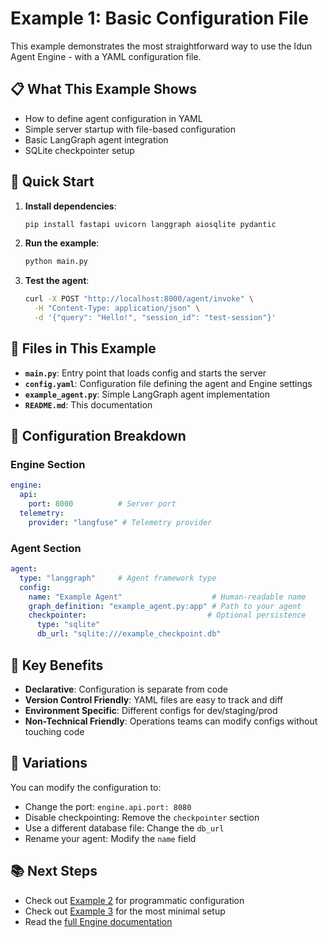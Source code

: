 # Example 1: Basic Configuration File

This example demonstrates the most straightforward way to use the Idun Agent Engine - with a YAML configuration file.

## 📋 What This Example Shows

- How to define agent configuration in YAML
- Simple server startup with file-based configuration
- Basic LangGraph agent integration
- SQLite checkpointer setup

## 🚀 Quick Start

1. **Install dependencies**:
   ```bash
   pip install fastapi uvicorn langgraph aiosqlite pydantic
   ```

2. **Run the example**:
   ```bash
   python main.py
   ```

3. **Test the agent**:
   ```bash
   curl -X POST "http://localhost:8000/agent/invoke" \
     -H "Content-Type: application/json" \
     -d '{"query": "Hello!", "session_id": "test-session"}'
   ```

## 📁 Files in This Example

- **`main.py`**: Entry point that loads config and starts the server
- **`config.yaml`**: Configuration file defining the agent and Engine settings
- **`example_agent.py`**: Simple LangGraph agent implementation
- **`README.md`**: This documentation

## 🔧 Configuration Breakdown

### Engine Section
```yaml
engine:
  api:
    port: 8000          # Server port
  telemetry:
    provider: "langfuse" # Telemetry provider
```

### Agent Section
```yaml
agent:
  type: "langgraph"     # Agent framework type
  config:
    name: "Example Agent"                    # Human-readable name
    graph_definition: "example_agent.py:app" # Path to your agent
    checkpointer:                           # Optional persistence
      type: "sqlite"
      db_url: "sqlite:///example_checkpoint.db"
```

## 🎯 Key Benefits

- **Declarative**: Configuration is separate from code
- **Version Control Friendly**: YAML files are easy to track and diff
- **Environment Specific**: Different configs for dev/staging/prod
- **Non-Technical Friendly**: Operations teams can modify configs without touching code

## 🔄 Variations

You can modify the configuration to:

- Change the port: `engine.api.port: 8080`
- Disable checkpointing: Remove the `checkpointer` section
- Use a different database file: Change the `db_url`
- Rename your agent: Modify the `name` field

## 📚 Next Steps

- Check out [Example 2](../02_programmatic_config/) for programmatic configuration
- Check out [Example 3](../03_minimal_setup/) for the most minimal setup
- Read the [full Engine documentation](../../README_USER_API.md)
